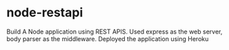 # node-restapi
Build A Node application using REST APIS. Used express as the web server, body parser as the middleware. Deployed the application using Heroku
